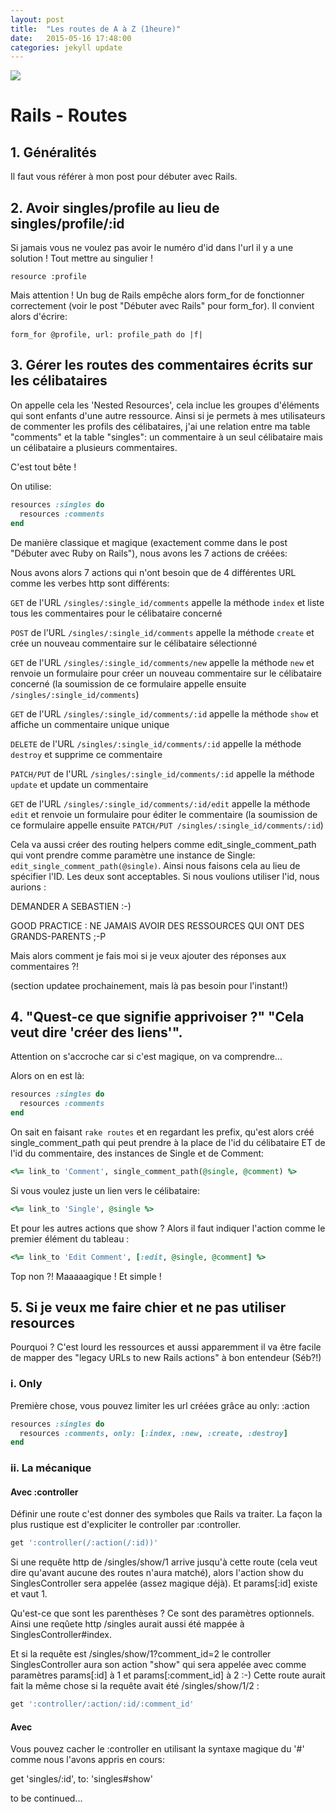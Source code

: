 ```yaml
---
layout: post
title:  "Les routes de A à Z (1heure)"
date:   2015-05-16 17:48:00
categories: jekyll update
---
```

![](./../../../../../media/flappy.png)
# Rails - Routes
## 1. Généralités
Il faut vous référer à mon post pour débuter avec Rails.

## 2. Avoir singles/profile au lieu de singles/profile/:id

Si jamais vous ne voulez pas avoir le numéro d'id dans l'url il y a une solution ! Tout mettre au singulier !

``` resource :profile ```

Mais attention ! Un bug de Rails empêche alors form_for de fonctionner correctement (voir le post "Débuter avec Rails" pour form_for). Il convient alors d'écrire:

``` form_for @profile, url: profile_path do |f| ```

## 3. Gérer les routes des commentaires écrits sur les célibataires

On appelle cela les 'Nested Resources', cela inclue les groupes d'éléments qui sont enfants d'une autre ressource. Ainsi si je permets à mes utilisateurs de commenter les profils des célibataires, j'ai une relation entre ma table "comments" et la table "singles": un commentaire à un seul célibataire mais un célibataire a plusieurs commentaires.

C'est tout bête !

On utilise:

``` ruby
resources :singles do
  resources :comments
end
```

De manière classique et magique (exactement comme dans le post "Débuter avec Ruby on Rails"), nous avons les 7 actions de créées:

Nous avons alors 7 actions qui n'ont besoin que de 4 différentes URL comme les verbes http sont différents:

```GET``` de l'URL ```/singles/:single_id/comments``` appelle la méthode ```index``` et liste tous les commentaires pour le célibataire concerné

```POST``` de l'URL ```/singles/:single_id/comments``` appelle la méthode ```create``` et crée un nouveau commentaire sur le célibataire sélectionné

```GET``` de l'URL ```/singles/:single_id/comments/new``` appelle la méthode ```new``` et renvoie un formulaire pour créer un nouveau commentaire sur le célibataire concerné (la soumission de ce formulaire appelle ensuite ```/singles/:single_id/comments```)

```GET``` de l'URL ```/singles/:single_id/comments/:id``` appelle la méthode ```show``` et affiche un commentaire unique unique

```DELETE``` de l'URL ```/singles/:single_id/comments/:id``` appelle la méthode ```destroy``` et supprime ce commentaire

```PATCH/PUT``` de l'URL ```/singles/:single_id/comments/:id``` appelle la méthode ```update``` et update un commentaire

```GET``` de l'URL ```/singles/:single_id/comments/:id/edit``` appelle la méthode ```edit``` et renvoie un formulaire pour éditer le commentaire (la soumission de ce formulaire appelle ensuite ```PATCH/PUT /singles/:single_id/comments/:id```)

Cela va aussi créer des routing helpers comme edit_single_comment_path qui vont prendre comme paramètre une instance de Single: ```edit_single_comment_path(@single)```. Ainsi nous faisons cela au lieu de spécifier l'ID. Les deux sont acceptables. Si nous voulions utiliser l'id, nous aurions :

DEMANDER A SEBASTIEN :-)


GOOD PRACTICE : NE JAMAIS AVOIR DES RESSOURCES QUI ONT DES GRANDS-PARENTS ;-P

Mais alors comment je fais moi si je veux ajouter des réponses aux commentaires ?!

(section updatee prochainement, mais là pas besoin pour l'instant!)

## 4. "Quest-ce que signifie apprivoiser ?" "Cela veut dire 'créer des liens'".

Attention on s'accroche car si c'est magique, on va comprendre...

Alors on en est là:

```ruby
resources :singles do
  resources :comments
end
```

On sait en faisant ```rake routes``` et en regardant les prefix, qu'est alors créé single_comment_path qui peut prendre à la place de l'id du célibataire ET de l'id du commentaire, des instances de Single et de Comment:

```ruby
<%= link_to 'Comment', single_comment_path(@single, @comment) %>
```

Si vous voulez juste un lien vers le célibataire:

```ruby
<%= link_to 'Single', @single %>
```

Et pour les autres actions que show ? Alors il faut indiquer l'action comme le premier élément du tableau :

```ruby
<%= link_to 'Edit Comment', [:edit, @single, @comment] %>
```

Top non ?! Maaaaagique ! Et simple !

## 5. Si je veux me faire chier et ne pas utiliser resources

Pourquoi ? C'est lourd les ressources et aussi apparemment il va être facile de mapper des "legacy URLs to new Rails actions" à bon entendeur (Séb?!)

### i. Only

Première chose, vous pouvez limiter les url créées grâce au only: :action

```ruby
resources :singles do
  resources :comments, only: [:index, :new, :create, :destroy]
end
```

### ii. La mécanique

#### Avec :controller


Définir une route c'est donner des symboles que Rails va traiter. La façon la plus rustique est d'expliciter le controller par :controller.

```ruby
get ':controller(/:action(/:id))'
```

Si une requête http de /singles/show/1 arrive jusqu'à cette route (cela veut dire qu'avant aucune des routes n'aura matché), alors l'action show du SinglesController sera appelée (assez magique déjà). Et params[:id] existe et vaut 1.

Qu'est-ce que sont les parenthèses ? Ce sont des paramètres optionnels. Ainsi une reqûete http /singles aurait aussi été mappée à SinglesController#index.

Et si la requête est /singles/show/1?comment_id=2 le controller SinglesController aura son action "show" qui sera appelée avec comme paramètres params[:id] à 1 et params[:comment_id] à 2 :-) Cette route aurait fait la même chose si la requête avait été /singles/show/1/2 :

```ruby
get ':controller/:action/:id/:comment_id'
```

#### Avec #


Vous pouvez cacher le :controller en utilisant la syntaxe magique du '#' comme nous l'avons appris en cours:

get 'singles/:id', to: 'singles#show'


to be continued...